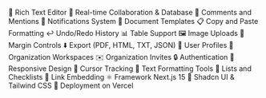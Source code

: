 📝 Rich Text Editor
🤝 Real-time Collaboration & Database
💭 Comments and Mentions
🔔 Notifications System
📑 Document Templates
📋 Copy and Paste Formatting
↩️ Undo/Redo History
📊 Table Support
🖼️ Image Uploads
📏 Margin Controls
⬇️ Export (PDF, HTML, TXT, JSON)
👥 User Profiles
🏢 Organization Workspaces
✉️ Organization Invites
🔒 Authentication
📱 Responsive Design
🎯 Cursor Tracking
🎨 Text Formatting Tools
📝 Lists and Checklists
🔗 Link Embedding
⚛️ Framework Next.js 15
🎨 Shadcn UI & Tailwind CSS
🚀 Deployment on Vercel
